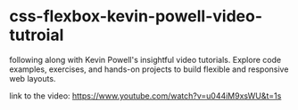 # css-flexbox-kevin-powell-video-tutroial
following along with Kevin Powell's insightful video tutorials. Explore code
examples, exercises, and hands-on projects to build flexible and responsive web
layouts. 

link to the video: https://www.youtube.com/watch?v=u044iM9xsWU&t=1s